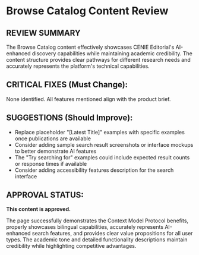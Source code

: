 # Browse Catalog Content Review

## REVIEW SUMMARY
The Browse Catalog content effectively showcases CENIE Editorial's AI-enhanced discovery capabilities while maintaining academic credibility. The content structure provides clear pathways for different research needs and accurately represents the platform's technical capabilities.

## CRITICAL FIXES (Must Change):
None identified. All features mentioned align with the product brief.

## SUGGESTIONS (Should Improve):
- Replace placeholder "[Latest Title]" examples with specific examples once publications are available
- Consider adding sample search result screenshots or interface mockups to better demonstrate AI features
- The "Try searching for" examples could include expected result counts or response times if available
- Consider adding accessibility features description for the search interface

## APPROVAL STATUS:
**This content is approved.**

The page successfully demonstrates the Context Model Protocol benefits, properly showcases bilingual capabilities, accurately represents AI-enhanced search features, and provides clear value propositions for all user types. The academic tone and detailed functionality descriptions maintain credibility while highlighting competitive advantages.